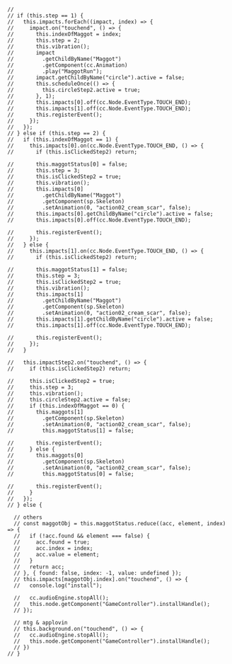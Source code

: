     // 
    // if (this.step == 1) {
    //   this.impacts.forEach((impact, index) => {
    //     impact.on("touchend", () => {
    //       this.indexOfMaggot = index;
    //       this.step = 2;
    //       this.vibration();
    //       impact
    //         .getChildByName("Maggot")
    //         .getComponent(cc.Animation)
    //         .play("MaggotRun");
    //       impact.getChildByName("circle").active = false;
    //       this.scheduleOnce(() => {
    //         this.circleStep2.active = true;
    //       }, 1);
    //       this.impacts[0].off(cc.Node.EventType.TOUCH_END);
    //       this.impacts[1].off(cc.Node.EventType.TOUCH_END);
    //       this.registerEvent();
    //     });
    //   });
    // } else if (this.step == 2) {
    //   if (this.indexOfMaggot == 1) {
    //     this.impacts[0].on(cc.Node.EventType.TOUCH_END, () => {
    //       if (this.isClickedStep2) return;

    //       this.maggotStatus[0] = false;
    //       this.step = 3;
    //       this.isClickedStep2 = true;
    //       this.vibration();
    //       this.impacts[0]
    //         .getChildByName("Maggot")
    //         .getComponent(sp.Skeleton)
    //         .setAnimation(0, "action02_cream_scar", false);
    //       this.impacts[0].getChildByName("circle").active = false;
    //       this.impacts[0].off(cc.Node.EventType.TOUCH_END);

    //       this.registerEvent();
    //     });
    //   } else {
    //     this.impacts[1].on(cc.Node.EventType.TOUCH_END, () => {
    //       if (this.isClickedStep2) return;

    //       this.maggotStatus[1] = false;
    //       this.step = 3;
    //       this.isClickedStep2 = true;
    //       this.vibration();
    //       this.impacts[1]
    //         .getChildByName("Maggot")
    //         .getComponent(sp.Skeleton)
    //         .setAnimation(0, "action02_cream_scar", false);
    //       this.impacts[1].getChildByName("circle").active = false;
    //       this.impacts[1].off(cc.Node.EventType.TOUCH_END);

    //       this.registerEvent();
    //     });
    //   }

    //   this.impactStep2.on("touchend", () => {
    //     if (this.isClickedStep2) return;

    //     this.isClickedStep2 = true;
    //     this.step = 3;
    //     this.vibration();
    //     this.circleStep2.active = false;
    //     if (this.indexOfMaggot == 0) {
    //       this.maggots[1]
    //         .getComponent(sp.Skeleton)
    //         .setAnimation(0, "action02_cream_scar", false);
    //         this.maggotStatus[1] = false;

    //       this.registerEvent();
    //     } else {
    //       this.maggots[0]
    //         .getComponent(sp.Skeleton)
    //         .setAnimation(0, "action02_cream_scar", false);
    //         this.maggotStatus[0] = false;

    //       this.registerEvent();
    //     }
    //   });
    // } else {

      // others
      // const maggotObj = this.maggotStatus.reduce((acc, element, index) => {
      //   if (!acc.found && element === false) {
      //     acc.found = true;
      //     acc.index = index;
      //     acc.value = element;
      //   }
      //   return acc;
      // }, { found: false, index: -1, value: undefined });
      // this.impacts[maggotObj.index].on("touchend", () => {
      //   console.log("install");
        
      //   cc.audioEngine.stopAll();
      //   this.node.getComponent("GameController").installHandle();
      // });

      // mtg & applovin
      // this.background.on("touchend", () => {
      //   cc.audioEngine.stopAll();
      //   this.node.getComponent("GameController").installHandle();
      // })
    // }